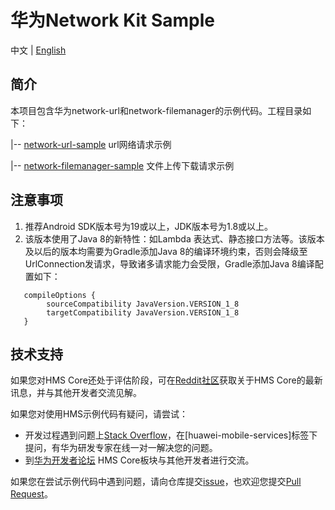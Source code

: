 # 华为Network Kit Sample
	
中文 | [English](./README.md)

## 简介
本项目包含华为network-url和network-filemanager的示例代码。工程目录如下：

|-- [network-url-sample](https://github.com/HMS-Core/hms-network-demo/tree/main/network-url-sample) url网络请求示例

|-- [network-filemanager-sample](https://github.com/HMS-Core/hms-network-demo/tree/main/network-filemanager-sample) 文件上传下载请求示例

## 注意事项
 1. 推荐Android SDK版本号为19或以上，JDK版本号为1.8或以上。
 2. 该版本使用了Java 8的新特性：如Lambda 表达式、静态接口方法等。该版本及以后的版本均需要为Gradle添加Java 8的编译环境约束，否则会降级至UrlConnection发请求，导致诸多请求能力会受限，Gradle添加Java 8编译配置如下：
```
   compileOptions {
        sourceCompatibility JavaVersion.VERSION_1_8
        targetCompatibility JavaVersion.VERSION_1_8
   }
```

## 技术支持
如果您对HMS Core还处于评估阶段，可在[Reddit社区](https://www.reddit.com/r/HuaweiDevelopers/)获取关于HMS Core的最新讯息，并与其他开发者交流见解。

如果您对使用HMS示例代码有疑问，请尝试：
- 开发过程遇到问题上[Stack Overflow](https://stackoverflow.com/questions/tagged/huawei-mobile-services)，在[huawei-mobile-services]标签下提问，有华为研发专家在线一对一解决您的问题。
- 到[华为开发者论坛](https://developer.huawei.com/consumer/cn/forum/blockdisplay?fid=18) HMS Core板块与其他开发者进行交流。

如果您在尝试示例代码中遇到问题，请向仓库提交[issue](https://github.com/HMS-Core/hms-network-demo/issues)，也欢迎您提交[Pull Request](https://github.com/HMS-Core/hms-network-demo/pulls)。
